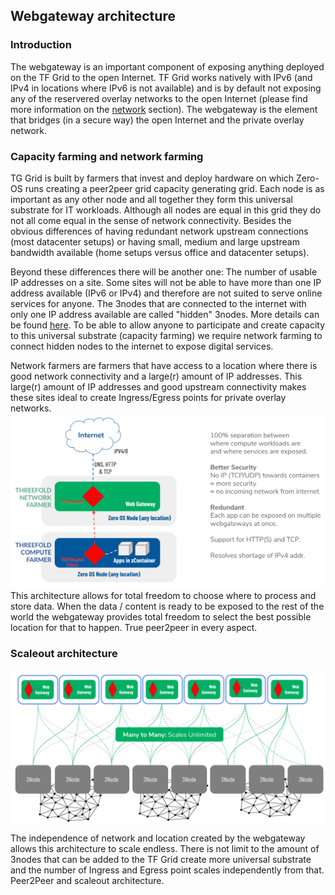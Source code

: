 
## Webgateway architecture

### Introduction
The webgateway is an important component of exposing anything deployed on the TF Grid to the open Internet.  TF Grid works natively with IPv6 (and IPv4 in locations where IPv6 is not available) and is by default not exposing any of the reservered overlay networks to the open Internet (please find more information on the [network](./architecture_network.md) section). The webgateway is the element that bridges (in a secure way) the open Internet and the private overlay network.  

### Capacity farming and network farming
TG Grid is built by farmers that invest and deploy hardware on which Zero-OS runs creating a peer2peer grid capacity generating grid.  Each node is as important as any other node and all together they form this universal substrate for IT workloads. Although all nodes are equal in this grid they do not all come equal in the sense of network connectivity.  Besides the obvious differences of having redundant network upstream connections (most datacenter setups) or having small, medium and large upstream bandwidth available (home setups versus office and datacenter setups).

Beyond these differences there will be another one: The number of usable IP addresses on a site.  Some sites will not be able to have more than one IP address available (IPv6 or IPv4) and therefore are not suited to serve online services for anyone. The 3nodes that are connected to the internet with only one IP address available are called "hidden" 3nodes.  More details can be found [here](https://github.com/threefoldtech/zos/blob/master/docs/network/setup_farm_network.md).  To be able to allow anyone to participate and create capacity to this universal substrate (capacity farming) we require network farming to connect hidden nodes to the internet to expose digital services.

Network farmers are farmers that have access to a location where there is good network connectivity and a large(r) amount of IP addresses.  This large(r) amount of IP addresses and good upstream connectivity makes these sites ideal to create Ingress/Egress points for private overlay networks.
![](img/webgateway_topo.png)
This architecture allows for total freedom to choose where to process and store data. When the data / content is ready to be exposed to the rest of the world the webgateway provides total freedom to select the best possible location for that to happen.  True peer2peer in every aspect.

<!--
Source code can be found here: https://github.com/threefoldtech/tcprouter
-->

### Scaleout architecture
![](img/webgateway_scale.png)

The independence of network and location created by the webgateway allows this architecture to scale endless. There is not limit to the amount of 3nodes that can be added to the TF Grid create more universal substrate and the number of Ingress and Egress point scales independently from that.  Peer2Peer and scaleout architecture.